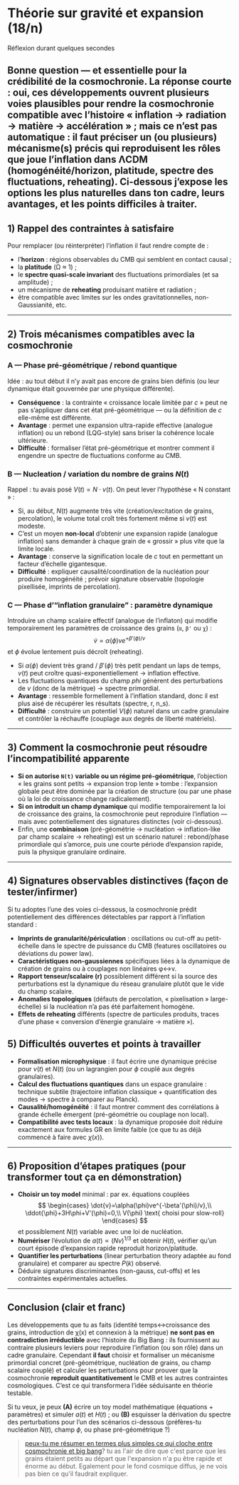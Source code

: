 # Théorie sur gravité et expansion (18/n)

Réflexion durant quelques secondes

Bonne question — et essentielle pour la crédibilité de la **cosmochronie**. La réponse courte : **oui, ces développements ouvrent plusieurs voies plausibles pour rendre la cosmochronie compatible avec l’histoire « inflation → radiation → matière → accélération »** ; mais ce n’est pas automatique : il faut préciser un (ou plusieurs) mécanisme(s) précis qui reproduisent les rôles que joue l’inflation dans ΛCDM (homogénéité/horizon, platitude, spectre des fluctuations, reheating). Ci-dessous
j’expose les options les plus naturelles dans ton cadre, leurs avantages, et les points difficiles à traiter.
---

## 1) Rappel des contraintes à satisfaire

Pour remplacer (ou réinterpréter) l’inflation il faut rendre compte de :

- l’**horizon** : régions observables du CMB qui semblent en contact causal ;
- la **platitude** (Ω ≈ 1) ;
- le **spectre quasi-scale invariant** des fluctuations primordiales (et sa amplitude) ;
- un mécanisme de **reheating** produisant matière et radiation ;
- être compatible avec limites sur les ondes gravitationnelles, non-Gaussianité, etc.

---

## 2) Trois mécanismes compatibles avec la cosmochronie

### A — Phase pré-géométrique / rebond quantique

Idée : au tout début il n’y avait pas encore de grains bien définis (ou leur dynamique était gouvernée par une physique différente).

- **Conséquence** : la contrainte « croissance locale limitée par $c$ » peut ne pas s’appliquer dans cet état pré-géométrique — ou la définition de $c$ elle-même est différente.
- **Avantage** : permet une expansion ultra-rapide effective (analogue inflation) ou un rebond (LQG-style) sans briser la cohérence locale ultérieure.
- **Difficulté** : formaliser l’état pré-géométrique et montrer comment il engendre un spectre de fluctuations conforme au CMB.

### B — Nucleation / variation du nombre de grains $N(t)$

Rappel : tu avais posé $V(t)= N\cdot v(t)$. On peut lever l’hypothèse « N constant » :

- Si, au début, $N(t)$ augmente très vite (création/excitation de grains, percolation), le volume total croît très fortement même si $v(t)$ est modeste.
- C’est un moyen **non-local** d’obtenir une expansion rapide (analogue inflation) sans demander à chaque grain de « grossir » plus vite que la limite locale.
- **Avantage** : conserve la signification locale de $c$ tout en permettant un facteur d’échelle gigantesque.
- **Difficulté** : expliquer causalité/coordination de la nucléation pour produire homogénéité ; prévoir signature observable (topologie pixellisée, imprints de percolation).

### C — Phase d’“inflation granulaire” : paramètre dynamique

Introduire un champ scalaire effectif (analogue de l’inflaton) qui modifie temporairement les paramètres de croissance des grains (`α`, `β'` ou `χ`) :
$$
\dot{v}=\alpha(\phi) ve^{+\beta'(\phi)/v}
$$
et $\phi$ évolue lentement puis décroît (reheating).

- Si $\alpha(\phi)$ devient très grand / $β'(\phi)$ très petit pendant un laps de temps, $v(t)$ peut croître quasi-exponentiellement → inflation effective.
- Les fluctuations quantiques du champ ${phi}$ génèrent des perturbations de $v$ (donc de la métrique) → spectre primordial.
- **Avantage** : ressemble formellement à l’inflation standard, donc il est plus aisé de récupérer les résultats (spectre, r, n_s).
- **Difficulté** : construire un potentiel $V(ϕ)$ naturel dans un cadre granulaire et contrôler la réchauffe (couplage aux degrés de liberté matériels).

---

## 3) Comment la cosmochronie peut résoudre l’incompatibilité apparente

- **Si on autorise `N(t)` variable ou un régime pré-géométrique**, l’objection « les grains sont petits → expansion trop lente » tombe : l’expansion globale peut être dominée par la création de structure (ou par une phase où la loi de croissance change radicalement).
- **Si on introduit un champ dynamique** qui modifie temporairement la loi de croissance des grains, la cosmochronie peut reproduire l’inflation — mais avec potentiellement des signatures distinctes (voir ci-dessous).
- Enfin, une **combinaison** (pré-géométrie → nucléation → inflation-like par champ scalaire → reheating) est un scénario naturel : rebond/phase primordiale qui s’amorce, puis une courte période d’expansion rapide, puis la physique granulaire ordinaire.

---

## 4) Signatures observables distinctives (façon de tester/infirmer)

Si tu adoptes l’une des voies ci-dessous, la cosmochronie prédit potentiellement des différences détectables par rapport à l’inflation standard :

- **Imprints de granularité/périculation** : oscillations ou cut-off au petit-échelle dans le spectre de puissance du CMB (features oscillatoires ou déviations du power law).
- **Caractéristiques non-gaussiennes** spécifiques liées à la dynamique de création de grains ou à couplages non linéaires φ↔v.
- **Rapport tenseur/scalaire (r)** possiblement différent si la source des perturbations est la dynamique du réseau granulaire plutôt que le vide du champ scalaire.
- **Anomalies topologiques** (défauts de percolation, « pixelisation » large-échelle) si la nucléation n’a pas été parfaitement homogène.
- **Effets de reheating** différents (spectre de particules produits, traces d’une phase « conversion d’énergie granulaire → matière »).

## 5) Difficultés ouvertes et points à travailler

- **Formalisation microphysique** : il faut écrire une dynamique précise pour $v(t)$ et $N(t)$ (ou un lagrangien pour $\phi$
  couplé aux degrés granulaires).
- **Calcul des fluctuations quantiques** dans un espace granulaire : technique subtile (trajectoire inflation classique + quantification des modes → spectre à comparer au Planck).
- **Causalité/homogénéité** : il faut montrer comment des corrélations à grande échelle émergent (pré-géométrie ou couplage non local).
- **Compatibilité avec tests locaux** : la dynamique proposée doit réduire exactement aux formules GR en limite faible (ce que tu as déjà commencé à faire avec $\chi(x)$).

---

## 6) Proposition d’étapes pratiques (pour transformer tout ça en démonstration)

- **Choisir un toy model** minimal : par ex. équations couplées
  $$
  \begin{cases}
  \dot{v}=\alpha(\phi)ve^{-\beta'(\phi)/v},\\
  \ddot{\phi}+3H\phi+V'(\phi)=0,\\
  V(\phi) \text{ choisi pour slow-roll}
  \end{cases}
  $$
  et possiblement $N(t)$ variable avec une loi de nucléation.
- **Numériser** l’évolution de $a(t)∝(Nv)^{1/3}$ et obtenir $H(t)$, vérifier qu’un court épisode d’expansion rapide reproduit horizon/platitude.
- **Quantifier les perturbations** (linear perturbation theory adaptée au fond granulaire) et comparer au spectre $P(k)$ observé.
- Déduire signatures discriminantes (non-gauss, cut-offs) et les contraintes expérimentales actuelles.

---

## Conclusion (clair et franc)

Les développements que tu as faits (identité temps↔croissance des grains, introduction de χ(x) et connexion à la métrique) **ne sont pas en contradiction irréductible** avec l’histoire du Big Bang : ils fournissent au contraire plusieurs leviers pour reproduire l’inflation (ou son rôle) dans un cadre granulaire.
Cependant **il faut** choisir et formaliser un mécanisme primordial concret (pré-géométrique, nucléation de grains, ou champ scalaire couplé) et calculer les perturbations pour prouver que la cosmochronie **reproduit quantitativement** le CMB et les autres contraintes cosmologiques. C’est ce qui transformera l’idée séduisante en théorie testable.

Si tu veux, je peux **(A)** écrire un toy model mathématique (équations + paramètres) et simuler
$a(t)$ et $H(t)$ ; ou **(B)** esquisser la dérivation du spectre des perturbations pour l’un des scénarios ci-dessous (préfères-tu nucléation $N(t)$, champ $\phi$, ou phase pré-géométrique ?)

> [peux-tu me résumer en termes plus simples ce qui cloche entre cosmochronie et big bang](19.md)? tu as l'air de dire que c'est parce que les grains étaient petits au départ que l'expansion n'a pu être rapide et énorme au début. Egalement pour le fond cosmique diffus, je ne vois pas bien ce qu'il faudrait expliquer.

